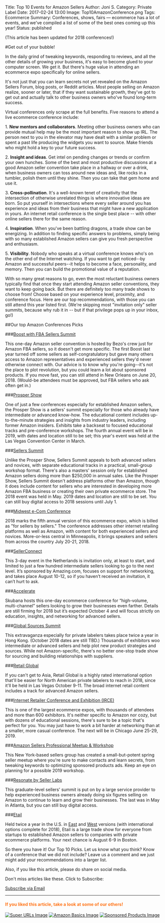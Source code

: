 Title: Top 10 Events for Amazon Sellers
Author: Joni S.
Category: Private Label
Date: 2017-02-24 13:00
Image: Top10AmazonConference.png
Tags: Ecommerce
Summary: Conferences, shows, fairs — ecommerce has a lot of events, and we've compiled a list of some of the best ones coming up this year!
Status: published

(This article has been updated for 2018 conferences!)

#Get out of your bubble!

<p class="Class2">In the daily grind of tweaking keywords, responding to reviews, and all the other details of growing your business, it's easy to become glued to your computer screen. We get it. But there's huge value in attending an ecommerce expo specifically for online sellers.
</p>

<p class="Class2">It's not just that you can learn secrets not yet revealed on the Amazon Sellers Forum, blog posts, or Reddit articles. Most people selling on Amazon realize, sooner or later, that if they want sustainable growth, they've got to get out and actually talk to other business owners who've found long-term success.
</p>

<p class="Class2">Virtual conferences only scrape at the full benefits. Five reasons to attend a live ecommerce conference include:
</p>

<p class="Class2">1. <strong>New mentors and collaborators</strong>. Meeting other business owners who can provide mutual help may be the most important reason to show up IRL. The person next to you in the elevator may have dealt with a similar problem or spent a past life producing the widgets you want to source. Make friends who might hold a key to your future success.
</p>

<p class="Class2">2. <strong>Insight and ideas</strong>. Get intel on pending changes or trends or confirm your own hunches. Some of the best and most productive discussions at a good Amazon seller convention take place in a hallway or over a drink, when business owners can toss around new ideas and, like rocks in a tumbler, polish them until they shine. Then you can take that gem home and use it.
</p>

<p class="Class2">3. <strong>Cross-pollination</strong>. It's a well-known tenet of creativity that the intersection of otherwise unrelated things is where innovative ideas are born. So put yourself in intersections where every seller around you has experience and ideas from their business that might have a new application in yours. An internet retail conference is the single best place -- with other online sellers there for the same reason.
</p>

<p class="Class2">4. <strong>Inspiration</strong>. When you've been battling dragons, a trade show can be energizing. In addition to finding specific answers to problems, simply being with so many established Amazon sellers can give you fresh perspective and enthusiasm.
</p>

<p class="Class2">5. <strong>Visibility</strong>. Nobody who speaks at a virtual conference knows who's on the other end of the Internet watching. If you want to get noticed--by Amazon and successful peers--it helps to become a face, personality, and memory. Then you can build the promotional value of a reputation.
</p>

<p class="Class2">With so many great reasons to go, even the most reluctant business owners typically find that once they start attending Amazon seller conventions, they want to keep going back. But there are definitely too many trade shows to choose from! Choose based on your experience level, proximity, and conference focus. Here are our top recommendations, with those you can still attend this year listed first. (We're skipping most "invitation only" seller summits, because why rub it in -- but if that privilege pops up in your inbox, go!)
</p>

##Our top Amazon Conferences Picks

###<a href="https://www.boostwithfbaevent.com/" target="_blank">Boost with FBA Sellers Summit</a>
<p class="Class2">This one-day Amazon seller convention is hosted by Bezo's crew just for Amazon FBA sellers, so it doesn't get more specific. The first Boost last year turned off some sellers as self-congratulatory but gave many others access to Amazon representatives and experienced sellers they'd never otherwise connect with. Our advice is to know why you're going--it's not the place to plot revolution, but you could learn a lot about sponsored products. If you move fast, you can still attend in New Orleans on June 20, 2018. (Would-be attendees must be approved, but FBA sellers who ask often get in.)
</p>

###<a href="https://www.prospershow.com/" target="_blank">Prosper Show</a>
<p class="Class2">One of just a few conferences especially for established Amazon sellers, the Prosper Show is a sellers' summit especially for those who already have intermediate or advanced know-how. The educational content includes up-to-the-minute strategies and insights from industry leaders, including former Amazon insiders. Exhibits take a backseat to focused educational tracks and pre-conference workshops. The fourth annual event will be in 2019, with dates and location still to be set; this year's event was held at the Las Vegas Convention Center in March.
</p>

###<a href="http://sellerssummit.com/" target="_blank">Sellers Summit</a>
<p class="Class2">Unlike the Prosper Show, Sellers Summit appeals to both advanced sellers and novices, with separate educational tracks in a practical, small-group workshop format. There's also a masters' session only for established Amazon sellers doing more than $250,000 in annual sales. Like the Prosper Show, Sellers Summit doesn't address platforms other than Amazon, though it does include content for sellers who are interested in developing more Amazon FBA business or creating their own private ecommerce store. The 2018 event was held in May. 2019 dates and location are still to be set. You can still buy digital access to 2018 sessions until July 1.
</p>

###<a href="http://www.midwestecom.com/" target="_blank">Midwest e-Com Conference</a>
<p class="Class2">2018 marks the fifth annual version of this ecommerce expo, which is billed as "for sellers by sellers." The conference addresses other internet retailing platforms as well as Amazon, with content for both experienced sellers and novices. More-or-less central in Minneapolis, it brings speakers and sellers from across the country July 20-21, 2018.
</p>

###<a href="https://go.amazing.com/sellerconnect/" target="_blank">SellerConnect</a>
<p class="Class2">This 3-day event in the Netherlands is invitation only, at least to start, and limited to just a few hundred intermediate sellers looking to go to the next level. It’s sponsored by Amazing.com, focuses on support for networking, and takes place August 10-12, so if you haven’t received an invitation, it can’t hurt to ask.
</p>

###<a href="http://accelerate.skubana.com/" target="_blank">Accelerate</a>
<p class="Class2">Skubana hosts this one-day ecommerce conference for “high-volume, multi-channel” sellers looking to grow their businesses even farther. Details are still firming for 2018 but it’s expected October 4 and will focus strictly on education, insights, and networking for advanced sellers.
</p>

###<a href="https://globalsourcessummit.eventgrid.com/" target="_blank">Global Sources Summit</a>
<p class="Class2">This extravaganza especially for private labelers takes place twice a year in Hong Kong. (October 2018 dates are still TBD.) Thousands of exhibitors woo intermediate or advanced sellers and help plot new product strategies and sources. While not Amazon-specific, there's no better one-stop trade show for sourcing and building relationships with suppliers.
</p>

###<a href="https://retailglobal.com/" target="_blank">Retail Global</a>
<p class="Class2">If you can't get to Asia, Retail Global is a highly rated international option that'll be easier for North American private labelers to reach in 2018, since it'll be held in Las Vegas October 9-11. The broad internet retail content includes a track for advanced Amazon sellers.
</p>

###<a href="https://www.irce.com/" target="_blank">Internet Retailer Conference and Exhibition (IRCE)</a>
<p class="Class2">This is one of the largest ecommerce expos, with thousands of attendees and more than 600 exhibitors. It's neither specific to Amazon nor cozy, but with dozens of educational sessions, there's sure to be a topic that's perfect for you. You may just have to work a bit harder at networking than at a smaller, more casual conference. The next will be in Chicago June 25-29, 2019.
</p>

###<a href="https://www.meetup.com/Amazon-Professional-Sellers-Meetup-Workshop/" target="_blank">Amazon Sellers Professional Meetup & Workshop</a>
<p class="Class2">This New York-based sellers group has created a small-but-potent spring seller meetup where you're sure to make contacts and learn secrets, from tweaking keywords to optimizing sponsored products ads. Keep an eye on planning for a possible 2019 workshop.
</p>

###<a href="https://www.sellerlabs.com/resonate/" target="_blank">Resonate by Seller Labs</a>
<p class="Class2">This graduate-level sellers' summit is put on by a large service provider to help experienced business owners already doing six figures selling on Amazon to continue to learn and grow their businesses. The last was in May in Atlanta, but you can still buy digital access.
</p>

###<a href="https://etaileast.wbresearch.com/" target="_blank">Etail</a>
<p class="Class2">Held twice a year in the U.S. in <a href="https://etaileast.wbresearch.com/" target="_blank">East</a> and <a href="https://etailwest.wbresearch.com/" target="_blank">West</a> versions (with international options complete for 2018), Etail is a large trade show for everyone from startups to established Amazon sellers to companies with private ecommerce platforms. Your next chance is August 6-9 in Boston.
</p>

<p class="Class2">So there you have it! Our Top 10 Picks. Let us know what you think? Know of a conference that we did not include? Leave us a comment and we just might add your recommendations into a larger list.
</p>

<p class="Class2">Also, if you like this article, please do share on social media.
</p>

<p class="Class2">Don't miss articles like these. Click to Subscribe:
</p>



<!--Added this section from Leadboxes-->
<a class="btn btn-primary" href="https://efficientera.leadpages.co/leadbox/121f91a73f72a2%3A12c54680e746dc/5687539843203072/" target="_blank">Subscribe via Email</a><script data-leadbox="121f91a73f72a2:12c54680e746dc" data-url="https://efficientera.leadpages.co/leadbox/121f91a73f72a2%3A12c54680e746dc/5687539843203072/" data-config="%7B%7D" type="text/javascript" src="https://efficientera.leadpages.co/leadbox-1468522675.js"></script>

---

#### <font color="FF751A">If you liked this article, take a look at some of our others!</font>

<a href="https://efficientera.com/blog/2016/07/the-lowdown-on-super-urls.html">![Super URLs Image](/images/blog/related/super-urls_small.jpg)</a>
<a href="https://efficientera.com/blog/2016/08/what-you-should-do-about-amazonbasics.html">![Amazon Basics Image](/images/blog/related/amazon-basics-general_small.jpg)</a>
<a href="https://efficientera.com/blog/2016/08/3-tips-for-optimizing-your-amazon-sponsored-products.html">![Sponsored Products Image](/images/blog/related/sponsored-products_small.jpg)</a>